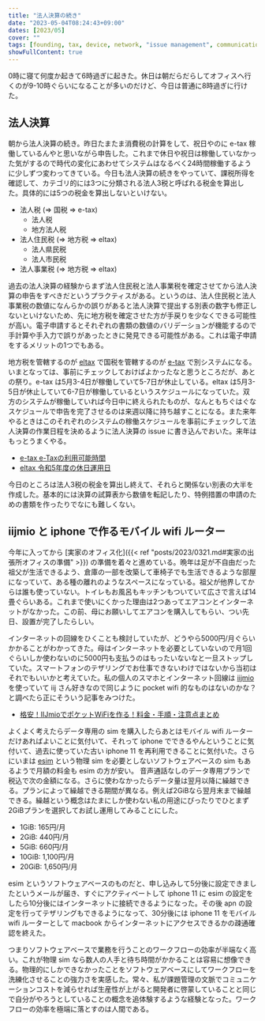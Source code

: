 ```yaml
---
title: "法人決算の続き"
date: "2023-05-04T08:24:43+09:00"
dates: [2023/05]
cover: ""
tags: [founding, tax, device, network, "issue management", communication]
showFullContent: true
---
```


0時に寝て何度か起きて6時過ぎに起きた。休日は朝だらだらしてオフィスへ行くのが9-10時ぐらいになることが多いのだけど、今日は普通に8時過ぎに行けた。

## 法人決算

朝から法人決算の続き。昨日たまたま消費税の計算をして、祝日やのに e-tax 稼働しているんやと思いながら申告した。これまで休日や祝日は稼働していなかった気がするので時代の変化にあわせてシステムはなるべく24時間稼働するように少しずつ変わってきている。今日も法人決算の続きをやっていて、課税所得を確認して、カテゴリ的には3つに分類される法人3税と呼ばれる税金を算出した。具体的には5つの税金を算出しないといけない。

* 法人税 (=> 国税 => e-tax)
  * 法人税
  * 地方法人税
* 法人住民税 (=> 地方税 => eltax)
  * 法人県民税
  * 法人市民税
* 法人事業税 (=> 地方税 => eltax)

過去の法人決算の経験からまず法人住民税と法人事業税を確定させてから法人決算の申告をすべきだというプラクティスがある。というのは、法人住民税と法人事業税の数値になんらかの誤りがあると法人決算で提出する別表の数字も修正しないといけないため、先に地方税を確定させた方が手戻りを少なくできる可能性が高い。電子申請するとそれぞれの書類の数値のバリデーションが機能するので手計算や手入力で誤りがあったときに発見できる可能性がある。これは電子申請をするメリットの1つでもある。

地方税を管轄するのが [eltax](https://www.eltax.lta.go.jp/) で国税を管轄するのが [e-tax](https://www.e-tax.nta.go.jp/) で別システムになる。いまとなっては、事前にチェックしておけばよかったなと思うところだが、あとの祭り。e-tax は5月3-4日が稼働していて5-7日が休止している。eltax は5月3-5日が休止していて6-7日が稼働しているというスケジュールになっていた。双方のシステムが稼働していれば今日中に終えられたものが、なんともちぐはぐなスケジュールで申告を完了させるのは来週以降に持ち越すことになる。また来年やるときはこのそれぞれのシステムの稼働スケジュールを事前にチェックして法人決算の作業日程を決めるように法人決算の issue に書き込んでおいた。来年はもっとうまくやる。

* [e-tax e-Taxの利用可能時間](https://www.e-tax.nta.go.jp/info_center/index.htm)
* [eltax 令和5年度の休日運用日](https://www.eltax.lta.go.jp/news/07638)

今日のところは法人3税の税金を算出し終えて、それらと関係ない別表の大半を作成した。基本的には決算の試算表から数値を転記したり、特例措置の申請のための書類を作ったりでなにも難しくない。

## iijmio と iphone で作るモバイル wifi ルーター

今年に入ってから [実家のオフィス化]({{< ref "posts/2023/0321.md#実家の出張所オフィスの準備" >}}) の準備を着々と進めている。晩年は足が不自由だった祖父が生活できるよう、倉庫の一部を改築して車椅子でも生活できるような部屋になっていて、ある種の離れのようなスペースになっている。祖父が他界してからは誰も使っていない。トイレもお風呂もキッチンもついていて広さで言えば14畳ぐらいある。これまで使いにくかった理由は2つあってエアコンとインターネットがなかった。この前、母にお願いしてエアコンを購入してもらい、つい先日、設置が完了したらしい。

インターネットの回線をひくことも検討していたが、どうやら5000円/月ぐらいかかることがわかってきた。母はインターネットを必要としていないので月1回ぐらいしか使わないのに5000円も支払うのはもったいないなと一旦ストップしていた。スマートフォンのテザリングでお仕事できないわけではないから当初はそれでもいいかと考えていた。私の個人のスマホとインターネット回線は [iijmio](https://www.iijmio.jp/) を使っていて iij さん好きなので同じように pocket wifi 的なものはないのかな？と調べたら正にそういう記事をみつけた。

* [格安！IIJmioでポケットWiFiを作る！料金・手順・注意点まとめ](https://mobile.inest-inc.co.jp/iijmio-pocket-wifi/)

よくよく考えたらデータ専用の sim を購入したらあとはモバイル wifi ルーターだけあればよいことに気付いて、それって iphone でできるやんということに気付いて、過去に使っていた古い iphone 11 を再利用できることに気付いた。さらにいまは [esim](https://www.iijmio.jp/gigaplan/esim/) という物理 sim を必要としないソフトウェアベースの sim もあるようで月額の料金も esim の方が安い。
音声通話なしのデータ専用プランで税込で次の金額になる。さらに使わなかったらデータ量は翌月以降に繰越できる。プランによって繰越できる期間が異なる。例えば2GiBなら翌月末まで繰越できる。繰越という概念はたまにしか使わない私の用途にぴったりでひとまず2GiBプランを選択してお試し運用してみることにした。

* 1GiB: 165円/月
* 2GiB: 440円/月
* 5GiB: 660円/月
* 10GiB: 1,100円/月
* 20GiB: 1,650円/月

esim というソフトウェアベースのものだと、申し込みして5分後に設定できましたというメールが届き、すぐにアクティベートして iphone 11 に esim の設定をしたら10分後にはインターネットに接続できるようになった。その後 apn の設定を行ってテザリングもできるようになって、30分後には iphone 11 をモバイル wifi ルーターとして macbook からインターネットにアクセスできるかの疎通確認を終えた。

つまりソフトウェアベースで業務を行うことのワークフローの効率が半端なく高い。これが物理 sim なら数人の人手と待ち時間がかかることは容易に想像できる。物理的にしかできなかったことをソフトウェアベースにしてワークフローを洗練化させることの強力さを実感した。常々、私が課題管理の文脈でコミュニケーションコストを減らせれば生産性が上がると開発者に啓蒙していることと同じで自分がやろうとしていることの概念を追体験するような経験となった。ワークフローの効率を極端に落とすのは人間である。
